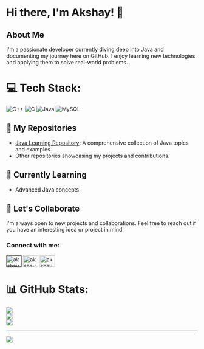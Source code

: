 # Hi there, I'm Akshay! 👋

## About Me
I'm a passionate developer currently diving deep into Java and documenting my journey here on GitHub. I enjoy learning new technologies and applying them to solve real-world problems.
# 💻 Tech Stack:
![C++](https://img.shields.io/badge/c++-%2300599C.svg?style=for-the-badge&logo=c%2B%2B&logoColor=white) ![C](https://img.shields.io/badge/c-%2300599C.svg?style=for-the-badge&logo=c&logoColor=white) ![Java](https://img.shields.io/badge/java-%23ED8B00.svg?style=for-the-badge&logo=openjdk&logoColor=white) ![MySQL](https://img.shields.io/badge/mysql-4479A1.svg?style=for-the-badge&logo=mysql&logoColor=white)


## 📂 My Repositories
- [Java Learning Repository](https://github.com/akshaysharma31/java): A comprehensive collection of Java topics and examples.
- Other repositories showcasing my projects and contributions.

## 🌱 Currently Learning
- Advanced Java concepts
  


## 🚀 Let's Collaborate
I'm always open to new projects and collaborations. Feel free to reach out if you have an interesting idea or project in mind!

<h3 align="left">Connect with me:</h3>
<p align="left">
<a href="" target="blank"><img align="center" src="https://raw.githubusercontent.com/rahuldkjain/github-profile-readme-generator/master/src/images/icons/Social/twitter.svg" alt="akshaysharma31" height="30" width="40" /></a>
<a href="https://linkedin.com/in/akshay-sharma-606419297" target="blank"><img align="center" src="https://raw.githubusercontent.com/rahuldkjain/github-profile-readme-generator/master/src/images/icons/Social/linked-in-alt.svg" alt="akshaysharma31" height="30" width="40" /></a>
<a href="https://instagram.com/akshu_.31" target="blank"><img align="center" src="https://raw.githubusercontent.com/rahuldkjain/github-profile-readme-generator/master/src/images/icons/Social/instagram.svg" alt="akshaysharma31" height="30" width="40" /></a>
</p>


# 📊 GitHub Stats:
![](https://github-readme-stats.vercel.app/api?username=akshaysharma31&theme=dark&hide_border=false&include_all_commits=false&count_private=false)<br/>
![](https://github-readme-streak-stats.herokuapp.com/?user=akshaysharma31&theme=dark&hide_border=false)<br/>
![](https://github-readme-stats.vercel.app/api/top-langs/?username=akshaysharma31&theme=dark&hide_border=false&include_all_commits=false&count_private=false&layout=compact)

---
[![](https://visitcount.itsvg.in/api?id=akshaysharma31&icon=0&color=0)](https://visitcount.itsvg.in)

<!-- Proudly created with GPRM ( https://gprm.itsvg.in ) -->
